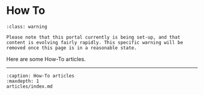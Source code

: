 # How To

```{admonition} Under Construction
:class: warning

Please note that this portal currently is being set-up, and that content is evolving fairly rapidly. This specific warning will be removed once this page is in a reasonable state. 
```

Here are some How-To articles.

---

```{toctree}
:caption: How-To articles
:maxdepth: 1
articles/index.md
```
